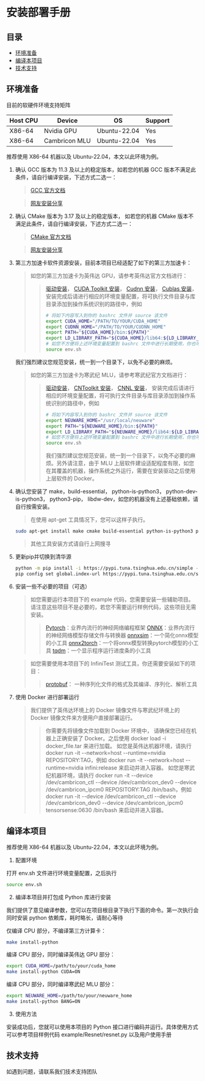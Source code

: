 ﻿# 安装部署手册

## 目录

- [环境准备](#环境准备)
- [编译本项目](#编译本项目)
- [技术支持](#技术支持)

## 环境准备

目前的软硬件环境支持矩阵

| Host CPU | Device        | OS            |  Support   |
| -------- | ------------  | -----------   | ---------- |
| X86-64   | Nvidia GPU    |  Ubuntu-22.04 |  Yes       |
| X86-64   | Cambricon MLU |  Ubuntu-22.04 |  Yes       |

推荐使用 X86-64 机器以及 Ubuntu-22.04，本文以此环境为例。

1. 确认 GCC 版本为 11.3 及以上的稳定版本，如若您的机器 GCC 版本不满足此条件，请自行编译安装，下述方式二选一：

   > [GCC 官方文档](https://gcc.gnu.org/onlinedocs/gcc-11.3.0/gcc/)

   > [网友安装分享](https://zhuanlan.zhihu.com/p/509695395)

2. 确认 CMake 版本为 3.17 及以上的稳定版本， 如若您的机器 CMake 版本不满足此条件，请自行编译安装，下述方式二选一：

   > [CMake 官方文档](https://cmake.org/install/)

   > [网友安装分享](https://zhuanlan.zhihu.com/p/110793004)

3. 第三方加速卡软件资源安装，目前本项目已经适配了如下的第三方加速卡：

   > 如您的第三方加速卡为英伟达 GPU，请参考英伟达官方文档进行：
   > > [驱动安装](https://www.nvidia.cn/geforce/drivers/)，
   > > [CUDA Toolkit 安装](https://developer.nvidia.com/cuda-toolkit)，
   > > [Cudnn 安装](https://developer.nvidia.com/rdp/cudnn-download)，
   > > [Cublas 安装](https://developer.nvidia.com/cublas)，
   > > 安装完成后请进行相应的环境变量配置，将可执行文件目录与库目录添加到操作系统识别的路径中，例如
   > > ```bash
   > > # 将如下内容写入到你的 bashrc 文件并 source 该文件
   > > export CUDA_HOME="/PATH/TO/YOUR/CUDA_HOME"
   > > export CUDNN_HOME="/PATH/TO/YOUR/CUDNN_HOME"
   > > export PATH="${CUDA_HOME}/bin:${PATH}"
   > > export LD_LIBRARY_PATH="${CUDA_HOME}/lib64:${LD_LIBRARY_PATH}"
   > > # 如您不方便将上述环境变量配置到 bashrc 文件中进行长期使用，你也可以在我们提供的 env.sh 文件中进行正确配置并激活，作为临时使用
   > > source env.sh
   > > ```
   我们强烈建议您规范安装，统一到一个目录下，以免不必要的麻烦。

   > 如您的第三方加速卡为寒武纪 MLU，请参考寒武纪官方文档进行：
   > > [驱动安装](https://www.cambricon.com/docs/sdk_1.11.0/driver_5.10.6/user_guide_5.10.6/index.html)，
   > > [CNToolkit 安装](https://www.cambricon.com/docs/sdk_1.11.0/cntoolkit_3.4.1/cntoolkit_install_3.4.1/index.html)，
   > > [CNNL 安装](https://www.cambricon.com/docs/sdk_1.11.0/cambricon_cnnl_1.16.1/user_guide/index.html)，
   > > 安装完成后请进行相应的环境变量配置，将可执行文件目录与库目录添加到操作系统识别的路径中，例如
   > > ```bash
   > > # 将如下内容写入到你的 bashrc 文件并 source 该文件
   > > export NEUWARE_HOME="/usr/local/neuware"
   > > export PATH="${NEUWARE_HOME}/bin:${PATH}"
   > > export LD_LIBRARY_PATH="${NEUWARE_HOME}/lib64:${LD_LIBRARY_PATH}"
   > > # 如您不方便将上述环境变量配置到 bashrc 文件中进行长期使用，你也可以在我们提供的 env.sh 文件中进行正确配置并激活，作为临时使用
   > > source env.sh
   > > ```
   > > 我们强烈建议您规范安装，统一到一个目录下，以免不必要的麻烦。另外请注意，由于 MLU 上层软件建设适配程度有限，如您在其覆盖的机器，操作系统之外运行，需要在安装驱动之后使用上层软件的 Docker。

4. 确认您安装了 make，build-essential， python-is-python3， python-dev-is-python3， python3-pip， libdw-dev，如您的机器没有上述基础依赖，请自行按需安装。

   > 在使用 apt-get 工具情况下，您可以这样子执行。

   ```bash
   sudo apt-get install make cmake build-essential python-is-python3 python-dev-is-python3 python3-pip libdw-dev
   ```

   > 其他工具安装方式请自行上网搜寻

5. 更新pip并切换到清华源

   ```bash
   python -m pip install -i https://pypi.tuna.tsinghua.edu.cn/simple --upgrade pip
   pip config set global.index-url https://pypi.tuna.tsinghua.edu.cn/simple
   ```

6. 安装一些不必要的项目（可选）

   > 如您需要运行本项目下的 example 代码，您需要安装一些辅助项目。请注意这些项目不是必要的，若您不需要运行样例代码，这些项目无需安装。
   > > [Pytorch](https://pytorch.org/get-started/locally/)：业界内流行的神经网络编程框架
   > > [ONNX](https://onnx.ai/get-started.html)：业界内流行的神经网络模型存储文件与转换器
   > > [onnxsim](https://pypi.org/project/onnxsim/)：一个简化onnx模型的小工具
   > > [onnx2torch](https://github.com/ENOT-AutoDL/onnx2torch)：一个将onnx模型转换pytorch模型的小工具
   > > [tqdm](https://pypi.org/project/tqdm/)：一个显示程序运行进度条的小工具

   > 如您需要使用本项目下的 InfiniTest 测试工具，你还需要安装如下的项目：
   > > [protobuf](https://github.com/protocolbuffers/protobuf)： 一种序列化文件的格式及其编译、序列化、解析工具 

7. 使用 Docker 进行部署运行
   > 我们提供了英伟达环境上的 Docker 镜像文件与寒武纪环境上的 Docker 镜像文件来方便用户直接部署运行。
   > > 你需要先将镜像文件加载到 Docker 环境中， 请确保您已经在机器上正确安装了 Docker。之后使用 docker load -i docker_file.tar 来进行加载。
   > > 如您是英伟达机器环境，请执行 docker run -it --network=host --runtime=nvidia REPOSITORY:TAG，例如 docker run -it --network=host --runtime=nvidia infini:release 来启动并进入容器。
   > > 如您是寒武纪机器环境，请执行 docker run -it --device /dev/cambricon_ctl --device /dev/cambricon_dev0 --device /dev/cambricon_ipcm0 REPOSITORY:TAG /bin/bash，例如 docker run -it --device /dev/cambricon_ctl --device /dev/cambricon_dev0 --device /dev/cambricon_ipcm0 tensorsense:0630 /bin/bash 来启动并进入容器。

## 编译本项目

推荐使用 X86-64 机器以及 Ubuntu-22.04，本文以此环境为例。

1. 配置环境

打开 env.sh 文件进行环境变量配置，之后执行

  ```bash
  source env.sh
  ```

2. 编译本项目并打包成 Python 库进行安装

我们提供了意见编译参数，您可以在项目根目录下执行下面的命令。第一次执行会同时安装 python 依赖库，耗时略长，请耐心等待

   仅编译 CPU 部分，不编译第三方计算卡：

   ```bash
   make install-python
   ```

   编译 CPU 部分，同时编译英伟达 GPU 部分：

   ```bash
   export CUDA_HOME=/path/to/your/cuda_home
   make install-python CUDA=ON
   ```

   编译 CPU 部分，同时编译寒武纪 MLU 部分：

   ```bash
   export NEUWARE_HOME=/path/to/your/neuware_home
   make install-python BANG=ON
   ```

3. 使用方法

安装成功后，您就可以使用本项目的 Python 接口进行编码并运行。具体使用方式可以参考项目样例代码 example/Resnet/resnet.py 以及用户使用手册

## 技术支持

如遇到问题，请联系我们技术支持团队
